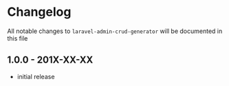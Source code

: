 # Changelog

All notable changes to `laravel-admin-crud-generator` will be documented in this file

## 1.0.0 - 201X-XX-XX

- initial release
